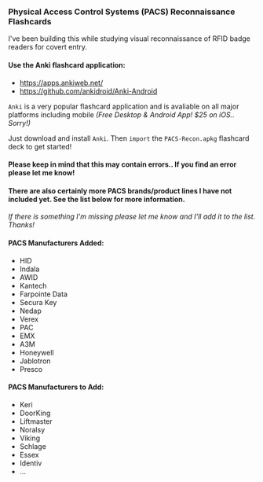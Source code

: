 ### Physical Access Control Systems (PACS) Reconnaissance Flashcards

I've been building this while studying visual reconnaissance of RFID badge readers for covert entry.

#### Use the Anki flashcard application:
- https://apps.ankiweb.net/
- https://github.com/ankidroid/Anki-Android

`Anki` is a very popular flashcard application and is avaliable on all major platforms including mobile
_(Free Desktop & Android App! $25 on iOS.. Sorry!)_

Just download and install `Anki`. Then `import` the `PACS-Recon.apkg` flashcard deck to get started!

#### Please keep in mind that this may contain errors.. If you find an error please let me know!
#### There are also certainly more PACS brands/product lines I have not included yet. See the list below for more information.

_If there is something I'm missing please let me know and I'll add it to the list. Thanks!_

#### PACS Manufacturers Added:

- HID
- Indala
- AWID
- Kantech
- Farpointe Data
- Secura Key
- Nedap
- Verex
- PAC
- EMX
- A3M
- Honeywell
- Jablotron
- Presco

#### PACS Manufacturers to Add:

- Keri
- DoorKing
- Liftmaster
- Noralsy
- Viking
- Schlage
- Essex
- Identiv
- ...

